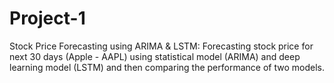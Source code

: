 # Project-1
Stock Price Forecasting using ARIMA &amp; LSTM: Forecasting stock price for next 30 days (Apple - AAPL) using statistical model (ARIMA) and deep learning model (LSTM) and then comparing the performance of two models.
